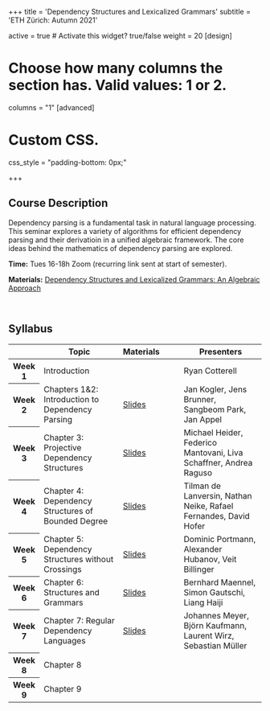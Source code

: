 +++
title = 'Dependency Structures and Lexicalized Grammars'
subtitle = 'ETH Zürich: Autumn 2021'


active = true  # Activate this widget? true/false
weight = 20
[design]
  # Choose how many columns the section has. Valid values: 1 or 2.
  columns = "1"
[advanced]
 # Custom CSS. 
 css_style = "padding-bottom: 0px;"

+++
## Course Description
Dependency parsing is a fundamental task in natural language processing. This seminar explores a variety of algorithms for efficient dependency parsing and their derivatioin in a unified algebraic framework. The core ideas behind the mathematics of dependency parsing are explored.

**Time:** Tues 16-18h Zoom (recurring link sent at start of semester). 

**Materials:** [Dependency Structures and Lexicalized Grammars: An Algebraic Approach](https://www.springer.com/gp/book/9783642145674)

<br/>

## Syllabus 
<table class="table">
  <head>
    <base target="_blank">
  </head>
  <thead>
    <tr>
      <th scope="col" style='white-space:nowrap'></th>
      <th scope="col" style='white-space:nowrap'>Topic</th>
      <th scope="col" style='white-space:nowrap'>Materials&emsp;&emsp;</th>
      <th scope="col" style='white-space:nowrap'>Presenters</th>
    </tr>
  </thead>
  <tbody>
    <tr>
      <th scope="row">Week 1</th>
      <td>Introduction</td>
      <td></td>
      <td>Ryan Cotterell</td>
    </tr>
    <tr>
      <th scope="row">Week 2</th>
      <td>Chapters 1&amp;2: Introduction to Dependency Parsing</td>
      <td><a href="https://drive.google.com/file/d/1xb7Hm7t6x2fJUBi2I4Ofke3jBXihVBTG/view?usp=sharing">Slides</a></td>
      <td>Jan Kogler, Jens Brunner, Sangbeom Park, Jan Appel</td>
    </tr>
    <tr>
      <th scope="row">Week 3</th>
      <td>Chapter 3: Projective Dependency Structures</td>
      <td><a href="https://drive.google.com/file/d/1bPNZ8dxHM9wvzhrjY2JALniO7YCwbiH4/view?usp=sharing">Slides</a></td>
      <td>Michael Heider, Federico Mantovani, Liva Schaffner, Andrea Raguso</td>
    </tr>
    <tr>
      <th scope="row">Week 4</th>
      <td>Chapter 4: Dependency Structures of Bounded Degree</td>
      <td><a href="https://drive.google.com/file/d/1SJ0XD0v-dvBEAJYkIGHARDG_xzzar7Ym/view?usp=sharing">Slides</a></td>
      <td>Tilman de Lanversin, Nathan Neike, Rafael Fernandes, David Hofer</td>
    </tr>
    <tr>
      <th scope="row">Week 5</th>
      <td>Chapter 5: Dependency Structures without Crossings</td>
      <td><a href="https://drive.google.com/file/d/1HzpeI0ZshTGOsNW9il4f8e84VaW15Hl0/view?usp=sharing">Slides</a></td>
      <td>Dominic Portmann, Alexander Hubanov, Veit Billinger</td>
    </tr>
    <tr>
      <th scope="row">Week 6</th>
      <td>Chapter 6: Structures and Grammars</td>
      <td><a href="https://drive.google.com/file/d/1NblEDRaNHGxVVTBvFjE609UWva7XyPUn/view?usp=sharing">Slides</a></td>
      <td>Bernhard Maennel, Simon Gautschi, Liang Haiji</td>
    </tr>
    <tr>
      <th scope="row">Week 7</th>
      <td>Chapter 7: Regular Dependency Languages</td>
      <td><a href="https://drive.google.com/file/d/1R4EZFiwu7EzXZAnZCNeJ3W0bg0ISUASR/view?usp=sharing">Slides</a></td>
      <td>Johannes Meyer, Björn Kaufmann, Laurent Wirz, Sebastian Müller</td>
    </tr>
    <tr>
      <th scope="row">Week 8</th>
      <td>Chapter 8</td>
      <td></td>
      <td></td>
    </tr>
     <tr>
      <th scope="row">Week 9</th>
      <td>Chapter 9</td>
      <td></td>
      <td></td>
    </tr>
</tbody>
</table>

<br/>

